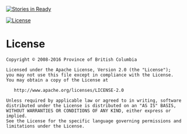 [![Stories in Ready](https://badge.waffle.io/bcgov/cpf.png?label=ready&title=Issues)](https://waffle.io/bcgov/cpf)

[![License](https://img.shields.io/badge/Apache%202.0-License-blue.svg)](https://raw.githubusercontent.com/bcgov/cpf/master/LICENSE)

# License

    Copyright © 2008-2016 Province of British Columbia

    Licensed under the Apache License, Version 2.0 (the "License");
    you may not use this file except in compliance with the License.
    You may obtain a copy of the License at 

       http://www.apache.org/licenses/LICENSE-2.0

    Unless required by applicable law or agreed to in writing, software
    distributed under the License is distributed on an "AS IS" BASIS,
    WITHOUT WARRANTIES OR CONDITIONS OF ANY KIND, either express or implied.
    See the License for the specific language governing permissions and
    limitations under the License.
